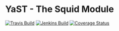# YaST - The Squid Module #

[![Travis Build](https://travis-ci.org/yast/yast-squid.svg?branch=master)](https://travis-ci.org/yast/yast-squid)
[![Jenkins Build](http://img.shields.io/jenkins/s/https/ci.opensuse.org/yast-squid-master.svg)](https://ci.opensuse.org/view/Yast/job/yast-squid-master/)
[![Coverage Status](https://img.shields.io/coveralls/yast/yast-squid/master.svg)](https://coveralls.io/github/yast/yast-squid?branch=master)

